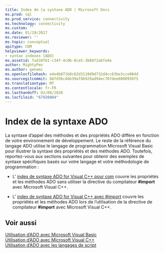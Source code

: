 ```yaml
---
title: Index de la syntaxe ADO | Microsoft Docs
ms.prod: sql
ms.prod_service: connectivity
ms.technology: connectivity
ms.custom: ''
ms.date: 01/19/2017
ms.reviewer: ''
ms.topic: conceptual
apitype: COM
helpviewer_keywords:
- syntax indexes [ADO]
ms.assetid: fad34f61-c34f-4c0b-8ce5-3b8872abfe4e
author: MightyPen
ms.author: genemi
ms.openlocfilehash: e4e4b071b8c62d3110d9d732d4cc63be3cce084d
ms.sourcegitcommit: b87d36c46b39af8b929ad94ec707dee8800950f5
ms.translationtype: MT
ms.contentlocale: fr-FR
ms.lasthandoff: 02/08/2020
ms.locfileid: "67920884"
---
```

# <a name="ado-syntax-indexes"></a>Index de la syntaxe ADO
La syntaxe d’appel des méthodes et des propriétés ADO diffère en fonction de votre environnement de développement. Le reste de la référence du langage ADO utilise le langage de programmation Microsoft Visual Basic pour illustrer la syntaxe des propriétés et des méthodes ADO. Toutefois, reportez-vous aux sections suivantes pour obtenir des exemples de syntaxe spécifiques basés sur votre langage et votre méthodologie de programmation :  
  
-   L' [index de syntaxe ADO for Visual C++ pour com](../../../ado/reference/ado-api/ado-for-visual-c-syntax-index-for-com.md) couvre les propriétés et les méthodes ADO sans utiliser la directive du compilateur **#import** avec Microsoft Visual C++.  
  
-   L' [index de syntaxe ADO for Visual C++ avec #import](../../../ado/reference/ado-api/ado-for-visual-c-syntax-index-with-sharpimport.md) couvre les propriétés et les méthodes ADO lors de l’utilisation de la directive de compilateur **#import** avec Microsoft Visual C++.  
  
## <a name="see-also"></a>Voir aussi  
 [Utilisation d’ADO avec Microsoft Visual Basic](../../../ado/guide/appendixes/using-ado-with-microsoft-visual-basic.md)   
 [Utilisation d’ADO avec Microsoft Visual C++](../../../ado/guide/appendixes/using-ado-with-microsoft-visual-c.md)   
 [Utilisation d’ADO avec les langages de script](../../../ado/guide/appendixes/using-ado-with-scripting-languages.md)
